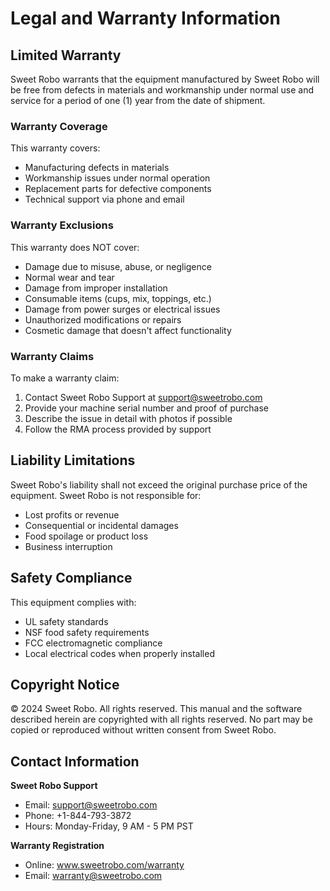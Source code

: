 # Legal and Warranty Information

## Limited Warranty

Sweet Robo warrants that the equipment manufactured by Sweet Robo will be free from defects in materials and workmanship under normal use and service for a period of one (1) year from the date of shipment.

### Warranty Coverage

This warranty covers:
- Manufacturing defects in materials
- Workmanship issues under normal operation
- Replacement parts for defective components
- Technical support via phone and email

### Warranty Exclusions

This warranty does NOT cover:
- Damage due to misuse, abuse, or negligence
- Normal wear and tear
- Damage from improper installation
- Consumable items (cups, mix, toppings, etc.)
- Damage from power surges or electrical issues
- Unauthorized modifications or repairs
- Cosmetic damage that doesn't affect functionality

### Warranty Claims

To make a warranty claim:
1. Contact Sweet Robo Support at support@sweetrobo.com
2. Provide your machine serial number and proof of purchase
3. Describe the issue in detail with photos if possible
4. Follow the RMA process provided by support

## Liability Limitations

Sweet Robo's liability shall not exceed the original purchase price of the equipment. Sweet Robo is not responsible for:
- Lost profits or revenue
- Consequential or incidental damages
- Food spoilage or product loss
- Business interruption

## Safety Compliance

This equipment complies with:
- UL safety standards
- NSF food safety requirements
- FCC electromagnetic compliance
- Local electrical codes when properly installed

## Copyright Notice

© 2024 Sweet Robo. All rights reserved. This manual and the software described herein are copyrighted with all rights reserved. No part may be copied or reproduced without written consent from Sweet Robo.

## Contact Information

**Sweet Robo Support**
- Email: support@sweetrobo.com
- Phone: +1-844-793-3872
- Hours: Monday-Friday, 9 AM - 5 PM PST

**Warranty Registration**
- Online: www.sweetrobo.com/warranty
- Email: warranty@sweetrobo.com